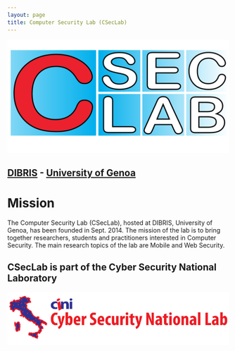 ```yaml
---
layout: page
title: Computer Security Lab (CSecLab)
---
```


![The CSecLab logo should be here :( ](/pics/logo.png)

## [DIBRIS](http://www.dibris.unige.it/en) - [University of Genoa](http://www.unige.it/en)

# Mission
The Computer Security Lab (CSecLab), hosted at DIBRIS, University of Genoa, has been founded in Sept. 2014. The mission of the lab is to bring together researchers, students and practitioners interested in Computer Security. The main research topics of the lab are Mobile and Web Security.


## CSecLab is part of the Cyber Security National Laboratory 
![The Laboratorio Nazionale logo should be here :( ](/pics/labo-naz-logo.png)
